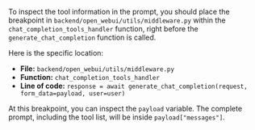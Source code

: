 To inspect the tool information in the prompt, you should place the breakpoint in `backend/open_webui/utils/middleware.py` within the `chat_completion_tools_handler` function, right before the `generate_chat_completion` function is called.

Here is the specific location:

*   **File:** `backend/open_webui/utils/middleware.py`
*   **Function:** `chat_completion_tools_handler`
*   **Line of code:** `response = await generate_chat_completion(request, form_data=payload, user=user)`

At this breakpoint, you can inspect the `payload` variable. The complete prompt, including the tool list, will be inside `payload["messages"]`.